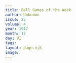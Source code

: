 ```yaml
---
title: Ball Games of the Week
author: Unknown
issue: 25
volume: 4
year: 1917
month: 17
day: VI
tags:
layout: page.njk
image:
---
```



